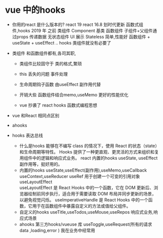 # vue 中的hooks
- 你用的react 是什么版本的? 
  react 19
  react 16.8 划时代更新 函数式组件,hooks 2019 年 
  之前 类组件 Component 基类 
  函数组件 子组件+父组件通过props 传递数据 无状态组件 
  UI 展示 Stateless 简单,性能好 
  函数组件 + useState + useEffect .. hooks 类组件就没有必要了

- 类组件
  和函数组件都有,各司其职,
  - 类组件比较固守于 类的格式,繁琐
  - this 丢失的问题 事件处理
  - 生命周期钩子函数  由useEffect 副作用代替
  - 开销大些 函数组件结合memo,useMemo  更好的性能优化 

  - vue 抄袭了 react 
     hooks 函数式编程思想 

- vue 和React 相同点区别  
- ahooks 


- hooks 表达总线
  - 什么是hooks
      能够在不编写 class 的情况下，使用 React 的状态（state）和生命周期等特性。
      Hooks 提供了一种更直观、更灵活的方式来组织和复用组件中的逻辑和响应式业务。
      react 内置的hooks useState, useEffect 副作用等，挺好用的。
   - 内置的hooks 
      useState,useEffect(副作用),useMemo,useCallback
      useContext,useReducer  useRef  用于创建一个可变的引用对象 
      useLayoutEffect   
      useLayoutEffect 是 React Hooks 中的一个函数，它在 DOM 更新后、浏览器绘制前同步执行，适合用于需要读取 DOM 布局并同步更新的场景，以避免视觉闪烁。
      useImperativeHandle 是 React Hooks 中的一个函数，它用于在函数组件中暴露自定义的方法或值给父组件。
   - 自定义的hooks
      useTitle,useTodos,useMouse,useRepos 
      响应式业务,响应式场景 
   - ahooks 第三方hooks/vueuse 库
      useToggle,useRequest(所有的请求 data ,loading,error ) 我在业务中经常用 
